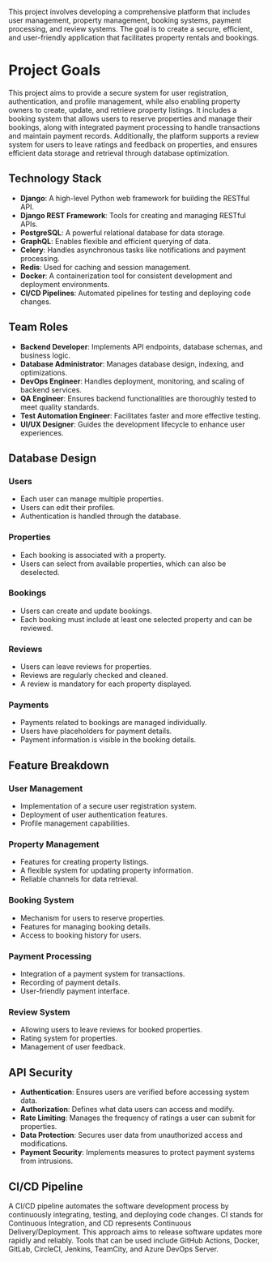 This project involves developing a comprehensive platform that includes user management, property management, booking systems, payment processing, and review systems. The goal is to create a secure, efficient, and user-friendly application that facilitates property rentals and bookings.

# Project Goals

This project aims to provide a secure system for user registration, authentication, and profile management, while also enabling property owners to create, update, and retrieve property listings. It includes a booking system that allows users to reserve properties and manage their bookings, along with integrated payment processing to handle transactions and maintain payment records. Additionally, the platform supports a review system for users to leave ratings and feedback on properties, and ensures efficient data storage and retrieval through database optimization.

## Technology Stack

- **Django**: A high-level Python web framework for building the RESTful API.
- **Django REST Framework**: Tools for creating and managing RESTful APIs.
- **PostgreSQL**: A powerful relational database for data storage.
- **GraphQL**: Enables flexible and efficient querying of data.
- **Celery**: Handles asynchronous tasks like notifications and payment processing.
- **Redis**: Used for caching and session management.
- **Docker**: A containerization tool for consistent development and deployment environments.
- **CI/CD Pipelines**: Automated pipelines for testing and deploying code changes.

## Team Roles

- **Backend Developer**: Implements API endpoints, database schemas, and business logic.
- **Database Administrator**: Manages database design, indexing, and optimizations.
- **DevOps Engineer**: Handles deployment, monitoring, and scaling of backend services.
- **QA Engineer**: Ensures backend functionalities are thoroughly tested to meet quality standards.
- **Test Automation Engineer**: Facilitates faster and more effective testing.
- **UI/UX Designer**: Guides the development lifecycle to enhance user experiences.

## Database Design

### Users
- Each user can manage multiple properties.
- Users can edit their profiles.
- Authentication is handled through the database.

### Properties
- Each booking is associated with a property.
- Users can select from available properties, which can also be deselected.

### Bookings
- Users can create and update bookings.
- Each booking must include at least one selected property and can be reviewed.

### Reviews
- Users can leave reviews for properties.
- Reviews are regularly checked and cleaned.
- A review is mandatory for each property displayed.

### Payments
- Payments related to bookings are managed individually.
- Users have placeholders for payment details.
- Payment information is visible in the booking details.

## Feature Breakdown

### User Management
- Implementation of a secure user registration system.
- Deployment of user authentication features.
- Profile management capabilities.

### Property Management
- Features for creating property listings.
- A flexible system for updating property information.
- Reliable channels for data retrieval.

### Booking System
- Mechanism for users to reserve properties.
- Features for managing booking details.
- Access to booking history for users.

### Payment Processing
- Integration of a payment system for transactions.
- Recording of payment details.
- User-friendly payment interface.

### Review System
- Allowing users to leave reviews for booked properties.
- Rating system for properties.
- Management of user feedback.

## API Security

- **Authentication**: Ensures users are verified before accessing system data.
- **Authorization**: Defines what data users can access and modify.
- **Rate Limiting**: Manages the frequency of ratings a user can submit for properties.
- **Data Protection**: Secures user data from unauthorized access and modifications.
- **Payment Security**: Implements measures to protect payment systems from intrusions.

## CI/CD Pipeline

A CI/CD pipeline automates the software development process by continuously integrating, testing, and deploying code changes. CI stands for Continuous Integration, and CD represents Continuous Delivery/Deployment. This approach aims to release software updates more rapidly and reliably. Tools that can be used include GitHub Actions, Docker, GitLab, CircleCI, Jenkins, TeamCity, and Azure DevOps Server.
